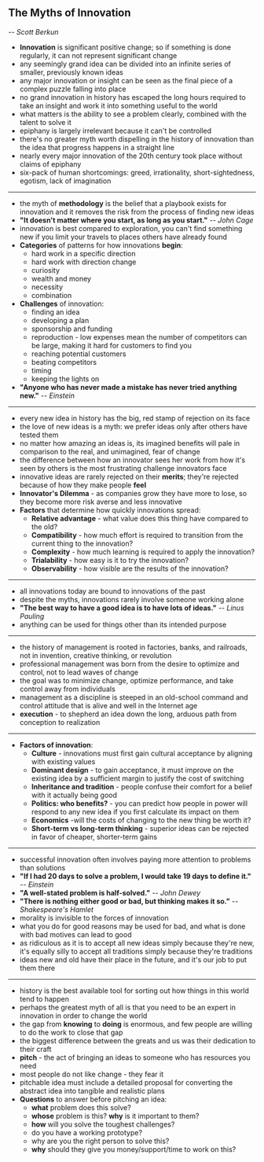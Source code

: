 ## The Myths of Innovation
-- *Scott Berkun*


- **Innovation** is significant positive change; so if something is done regularly, it can not represent significant change
- any seemingly grand idea can be divided into an infinite series of smaller, previously known ideas
- any major innovation or insight can be seen as the final piece of a complex puzzle falling into place
- no grand innovation in history has escaped the long hours required to take an insight and work it into something useful to the world
- what matters is the ability to see a problem clearly, combined with the talent to solve it
- epiphany is largely irrelevant because it can't be controlled
- there's no greater myth worth dispelling in the history of innovation than the idea that progress happens in a straight line
- nearly every major innovation of the 20th century took place without claims of epiphany
- six-pack of human shortcomings: greed, irrationality, short-sightedness, egotism, lack of imagination

*****

- the myth of **methodology** is the belief that a playbook exists for innovation and it removes the risk from the process of finding new ideas
- **"It doesn't matter where you start, as long as you start."** -- *John Cage*
- innovation is best compared to exploration, you can't find something new if you limit your travels to places others have already found
- **Categories** of patterns for how innovations **begin**:
  - hard work in a specific direction
  - hard work with direction change
  - curiosity
  - wealth and money
  - necessity
  - combination
- **Challenges** of innovation:
  - finding an idea
  - developing a plan
  - sponsorship and funding
  - reproduction - low expenses mean the number of competitors can be large, making it hard for customers to find you
  - reaching potential customers
  - beating competitors
  - timing
  - keeping the lights on
- **"Anyone who has never made a mistake has never tried anything new."** -- *Einstein*

*****

- every new idea in history has the big, red stamp of rejection on its face
- the love of new ideas is a myth: we prefer ideas only after others have tested them
- no matter how amazing an ideas is, its imagined benefits will pale in comparison to the real, and unimagined, fear of change
- the difference between how an innovator sees her work from how it's seen by others is the most frustrating challenge innovators face
- innovative ideas are rarely rejected on their **merits**; they're rejected because of how they make people **feel**
- **Innovator's Dilemma** - as companies grow they have more to lose, so they become more risk averse and less innovative
- **Factors** that determine how quickly innovations spread:
  - **Relative advantage** - what value does this thing have compared to the old?
  - **Compatibility** - how much effort is required to transition from the current thing to the innovation?
  - **Complexity** - how much learning is required to apply the innovation?
  - **Trialability** - how easy is it to try the innovation?
  - **Observability** - how visible are the results of the innovation?

*****

- all innovations today are bound to innovations of the past
- despite the myths, innovations rarely involve someone working alone
- **"The best way to have a good idea is to have lots of ideas."** -- *Linus Pauling*
- anything can be used for things other than its intended purpose

*****

- the history of management is rooted in factories, banks, and railroads, not in invention, creative thinking, or revolution
- professional management was born from the desire to optimize and control, not to lead waves of change
- the goal was to minimize change, optimize performance, and take control away from individuals
- management as a discipline is steeped in an old-school command and control attitude that is alive and well in the Internet age
- **execution** - to shepherd an idea down the long, arduous path from conception to realization

*****

- **Factors of innovation**:
  - **Culture** - innovations must first gain cultural acceptance by aligning with existing values
  - **Dominant design** - to gain acceptance, it must improve on the existing idea by a sufficient margin to justify the cost of switching
  - **Inheritance and tradition** - people confuse their comfort for a belief with it actually being good
  - **Politics: who benefits?** - you can predict how people in power will respond to any new idea if you first calculate its impact on them
  - **Economics** -will the costs of changing to the new thing be worth it?
  - **Short-term vs long-term thinking** - superior ideas can be rejected in favor of cheaper, shorter-term gains

*****

- successful innovation often involves paying more attention to problems than solutions
- **"If I had 20 days to solve a problem, I would take 19 days to define it."** -- *Einstein*
- **"A well-stated problem is half-solved."** -- *John Dewey*
- **"There is nothing either good or bad, but thinking makes it so."**  -- *Shakespeare's Hamlet*
- morality is invisible to the forces of innovation
- what you do for good reasons may be used for bad, and what is done with bad motives can lead to good
- as ridiculous as it is to accept all new ideas simply because they're new, it's equally silly to accept all traditions simply because they're traditions
- ideas new and old have their place in the future, and it's our job to put them there

*****

- history is the best available tool for sorting out how things in this world tend to happen
- perhaps the greatest myth of all is that you need to be an expert in innovation in order to change the world
- the gap from **knowing** to **doing** is enormous, and few people are willing to do the work to close that gap
- the biggest difference between the greats and us was their dedication to their craft
- **pitch** - the act of bringing an ideas to someone who has resources you need
- most people do not like change - they fear it
- pitchable idea must include a detailed proposal for converting the abstract idea into tangible and realistic plans
- **Questions** to answer before pitching an idea:
  - **what** problem does this solve?
  - **whose** problem is this? **why** is it important to them?
  - **how** will you solve the toughest challenges?
  - do you have a working prototype?
  - why are you the right person to solve this?
  - **why** should they give you money/support/time to work on this?